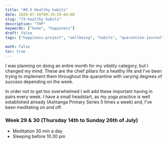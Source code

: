 ```yaml
---
title: "#0.5 Healthy habits"
date: 2020-07-16T09:19:29-04:00
slug: "73-healthy habits"
description: "THP"
keywords: ["home", "happiness"]
draft: false
tags: ["happiness-project", "wellbeing", "habits", "quarantine-journal"]

math: false
toc: true
---
```


I was planning on doing an entire month for my *vitality* category, but I changed my mind. These are the chief pillars for a healthy life and I've been trying to implement them throughout the quarantine with varying degrees of success depending on the week. 

In order not to get too overwhelmed I will add these important having in pairs every week. I have a small headstart, as my yoga practice is well established already (Ashtanga Primary Series 5 times a week) and, I've been meditating on and off. 

### Week 29 & 30 (Thursday 14th to Sunday 26th of July)
* Meditation 30 min a day
* Sleeping before 10.30 pm
